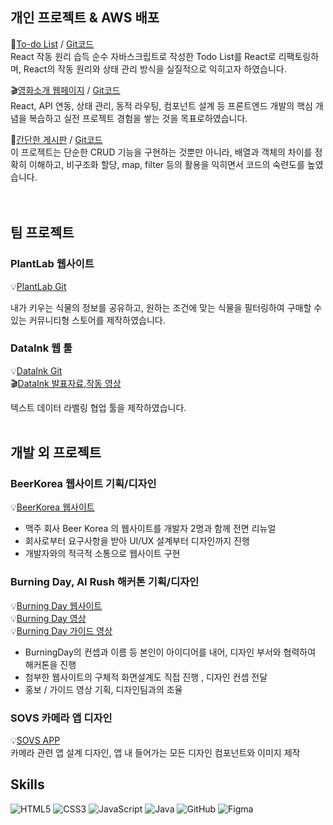 

## 개인 프로젝트 & AWS 배포
🎨[To-do List](http://ec2-13-208-175-84.ap-northeast-3.compute.amazonaws.com:4000/) / [Git코드](https://github.com/crossjane/ReactTodoList.git) <br/>
React 작동 원리 습득 순수 자바스크립트로 작성한 Todo List를 React로 리팩토링하며, React의 작동 원리와 상태 관리 방식을 실질적으로 익히고자 하였습니다.<br/>

🎬[영화소개 웹페이지](http://ec2-13-208-175-84.ap-northeast-3.compute.amazonaws.com:3000/) / [Git코드](https://github.com/crossjane/MovieList.git)<br/>
React, API 연동, 상태 관리, 동적 라우팅, 컴포넌트 설계 등 프론트엔드 개발의 핵심 개념을 복습하고 실전 프로젝트 경험을 쌓는 것을 목표로하였습니다.<br/>

🚀[간단한 게시판](http://ec2-13-208-175-84.ap-northeast-3.compute.amazonaws.com:5000/) / [Git코드](https://github.com/crossjane/board_react.git)<br/>
이 프로젝트는 단순한 CRUD 기능을 구현하는 것뿐만 아니라, 배열과 객체의 차이를 정확히 이해하고, 비구조화 할당, map, filter 등의 활용을 익히면서 코드의 숙련도를 높였습니다.<br/>
</br>
</br>


## 팀 프로젝트
### PlantLab 웹사이트
💡[PlantLab Git](https://github.com/crossjane/PlantLab_project.git)<br/>

내가 키우는 식물의 정보를 공유하고, 원하는 조건에 맞는 식물을 필터링하여 구매할 수 있는 커뮤니티형 스토어를 제작하였습니다.<br/>

### DataInk 웹 툴
💡[DataInk Git](https://github.com/crossjane/DataInk-Front.git)</br>
🎬[DataInk 발표자료,작동 영상](https://www.canva.com/design/DAGUpbUUGfA/ZtUC8ZoT02fRTmRHlsfb3A/edit)</br>

텍스트 데이터 라벨링 협업 툴을 제작하였습니다. 
</br>
</br>

## 개발 외 프로젝트 


### BeerKorea 웹사이트 기획/디자인 
💡[BeerKorea 웹사이트](http://www.beerkorea.net/)</br>

- 맥주 회사 Beer Korea 의 웹사이트를 개발자 2명과 함께 전면 리뉴얼
- 회사로부터 요구사항을 받아 UI/UX 설계부터 디자인까지 진행
- 개발자와의 적극적 소통으로 웹사이트 구현</br>



### Burning Day, AI Rush 해커톤 기획/디자인
💡[Burning Day 웹사이트](https://campaign.naver.com/aihackathon_ai_burning/)</br>
💡[Burning Day 영상](https://www.youtube.com/watch?v=O4-gQOGrjXU)</br>
💡[Burning Day 가이드 영상](https://www.youtube.com/watch?v=t1rqKmrrWPU)</br>

- BurningDay의 컨셉과 이름 등 본인이 아이디어를 내어, 디자인 부서와 협력하여 해커톤을 진행
- 첨부한 웹사이트의 구체적 화면설계도 직접 진행 , 디자인 컨셉 전달
- 홍보 / 가이드 영상 기획, 디자인팀과의 조율</br>


### SOVS 카메라 앱 디자인

💡[SOVS APP](https://apps.apple.com/kr/app/sovs2-%ED%8F%AC%EC%A6%88-%EC%B9%B4%EB%A9%94%EB%9D%BC/id1359040989)</br>
카메라 관련 앱 설계 디자인, 앱 내 들어가는 모든 디자인 컴포넌트와 이미지 제작</br>

## Skills
![HTML5](https://img.shields.io/badge/html5-%23E34F26.svg?style=for-the-badge&logo=html5&logoColor=white)
![CSS3](https://img.shields.io/badge/css3-%231572B6.svg?style=for-the-badge&logo=css3&logoColor=white)
![JavaScript](https://img.shields.io/badge/javascript-%23323330.svg?style=for-the-badge&logo=javascript&logoColor=%23F7DF1E)
![Java](https://img.shields.io/badge/java-%23ED8B00.svg?style=for-the-badge&logo=openjdk&logoColor=white)
![GitHub](https://img.shields.io/badge/github-%23121011.svg?style=for-the-badge&logo=github&logoColor=white)
![Figma](https://img.shields.io/badge/figma-%23F24E1E.svg?style=for-the-badge&logo=figma&logoColor=white)

